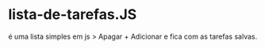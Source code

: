 # lista-de-tarefas.JS

é uma lista simples em js >
Apagar + Adicionar e fica com as tarefas salvas.

